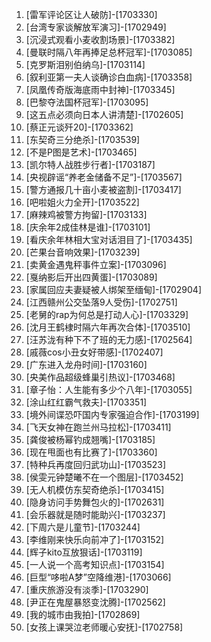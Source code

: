 
1. [雷军评论区让人破防]-[1703330]
1. [台湾专家谈解放军演习]-[1702949]
1. [沉浸式观看小麦收割场景]-[1703382]
1. [曼联时隔八年再捧足总杯冠军]-[1703085]
1. [克罗斯泪别伯纳乌]-[1703114]
1. [叙利亚第一夫人谈确诊白血病]-[1703358]
1. [凤凰传奇版海底雨中封神]-[1703345]
1. [巴黎夺法国杯冠军]-[1703095]
1. [这五点必须向日本人讲清楚]-[1702605]
1. [蔡正元谈歼20]-[1703362]
1. [东契奇三分绝杀]-[1703539]
1. [不是P图是艺术]-[1703465]
1. [凯尔特人战胜步行者]-[1703187]
1. [央视辟谣“养老金储备不足”]-[1703567]
1. [警方通报几十亩小麦被盗割]-[1703417]
1. [吧啦姐火力全开]-[1703522]
1. [麻辣鸡被警方拘留]-[1703133]
1. [庆余年2成佳林是谁]-[1703101]
1. [看庆余年林相大宝对话泪目了]-[1703435]
1. [芒果台音响效果]-[1703239]
1. [卖黄金遇鬼秤事件立案]-[1703096]
1. [戛纳影后开出四黄蛋]-[1703089]
1. [家属回应夫妻疑被人绑架至缅甸]-[1702904]
1. [江西赣州公交坠落9人受伤]-[1702751]
1. [老舅的rap为何总是打动人心]-[1703329]
1. [沈月王鹤棣时隔六年再次合体]-[1703510]
1. [汪苏泷有种下不了班的无力感]-[1702564]
1. [戚薇cos小丑女好带感]-[1702407]
1. [广东进入龙舟时间]-[1703160]
1. [央美作品超级蜂巢引热议]-[1703468]
1. [章子怡：人生能有多少个八年]-[1703055]
1. [涂山红红霸气救夫]-[1703351]
1. [境外间谍恐吓国内专家强迫合作]-[1703199]
1. [飞天女神在跑兰州马拉松]-[1703411]
1. [龚俊被杨幂钓成翘嘴]-[1703185]
1. [现在甩面也有比赛了]-[1703360]
1. [特种兵再度回归武功山]-[1703523]
1. [侯雯元钟楚曦不在一个图层]-[1703452]
1. [无人机模仿东契奇绝杀]-[1703415]
1. [隐身访问手势舞包火的]-[1702631]
1. [会乐器就是随时能助兴]-[1703237]
1. [下周六是儿童节]-[1703244]
1. [李维刚来快乐向前冲了]-[1703152]
1. [辉子kito互放狠话]-[1703119]
1. [一人说一个高考知识点]-[1703154]
1. [巨型“哆啦A梦”空降维港]-[1703066]
1. [重庆旅游没有淡季]-[1703290]
1. [尹正在鬼屋暴怒变沈腾]-[1702562]
1. [我的城市由我拍]-[1702869]
1. [女孩上课哭泣老师暖心安抚]-[1702758]